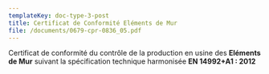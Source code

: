 ```yaml
---
templateKey: doc-type-3-post
title: Certificat de Conformité Eléments de Mur
file: /documents/0679-cpr-0836_05.pdf
---
```

Certificat de conformité du contrôle de la production en usine des **Eléments de Mur** suivant la spécification technique harmonisée **EN 14992+A1 : 2012**